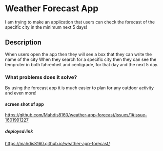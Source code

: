 # Weather Forecast App

 I am trying to make an application that users can check the forecast of the specific city in the minimum next 5 days!


 ## Description

 When users open the app
 then they will see a box that they can write the name of the city 
 When they search for a specific city
 then they can see the tempruter in both fahrenheit and centigrade, for that day and the next 5 day.


 ### What problems does it solve?

 By using the forecast app it is much easier to plan for any outdoor activity and even more!



#### screen shot of app

https://github.com/Mahdis8160/weather-app-forecast/issues/1#issue-1601991227



##### deployed link

https://mahdis8160.github.io/weather-app-forecast/
